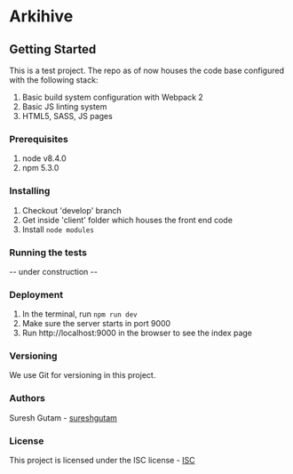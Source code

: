 # Arkihive

## Getting Started
This is a test project. The repo as of now houses the code base configured with the following stack:

1. Basic build system configuration with Webpack 2
2. Basic JS linting system
3. HTML5, SASS, JS pages


### Prerequisites
1. node v8.4.0
2. npm 5.3.0


### Installing
1. Checkout 'develop' branch
2. Get inside 'client' folder which houses the front end code
3. Install `node modules`


### Running the tests
-- under construction --

### Deployment
1. In the terminal, run `npm run dev`
2. Make sure the server starts in port 9000
3. Run http://localhost:9000 in the browser to see the index page


### Versioning
We use Git for versioning in this project.


### Authors
Suresh Gutam - [sureshgutam](https://github.com/sureshgutam/)


### License
This project is licensed under the ISC license - [ISC](https://en.wikipedia.org/wiki/ISC_license/)
